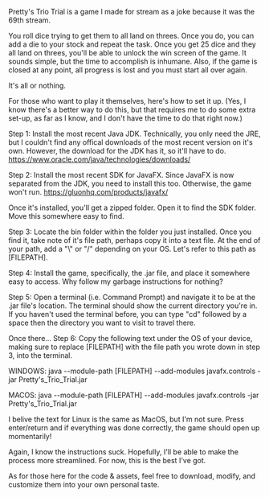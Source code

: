 Pretty's Trio Trial is a game I made for stream as a joke because it was the 69th stream. 

You roll dice trying to get them to all land on threes. Once you do, you can add a die to your stock and repeat the task.
Once you get 25 dice and they all land on threes, you'll be able to unlock the win screen of the game.
It sounds simple, but the time to accomplish is inhumane.
Also, if the game is closed at any point, all progress is lost and you must start all over again.

It's all or nothing.

For those who want to play it themselves, here's how to set it up. (Yes, I know there's a better way to do this, but that requires me to do some extra set-up, as far as I know, and I don't have the time to do that right now.)

Step 1: Install the most recent Java JDK. Technically, you only need the JRE, but I couldn't find any offical downloads of the most recent version on it's own. However, the download for the JDK has it, so it'll have to do.
https://www.oracle.com/java/technologies/downloads/

Step 2: Install the most recent SDK for JavaFX. Since JavaFX is now separated from the JDK, you need to install this too. Otherwise, the game won't run.
https://gluonhq.com/products/javafx/

Once it's installed, you'll get a zipped folder. Open it to find the SDK folder. Move this somewhere easy to find.

Step 3: Locate the bin folder within the folder you just installed. Once you find it, take note of it's file path, perhaps copy it into a text file. At the end of your path, add a "\\" or "/" depending on your OS. Let's refer to this path as [FILEPATH].

Step 4: Install the game, specifically, the .jar file, and place it somewhere easy to access. Why follow my garbage instructions for nothing?

Step 5: Open a terminal (i.e. Command Prompt) and navigate it to be at the .jar file's location. The terminal should show the current directory you're in. If you haven't used the terminal before, you can type "cd" followed by a space then the directory you want to visit to travel there.

Once there...
Step 6: Copy the following text under the OS of your device, making sure to replace [FILEPATH] with the file path you wrote down in step 3, into the terminal.

WINDOWS:
java --module-path [FILEPATH] --add-modules javafx.controls -jar Pretty's_Trio_Trial.jar

MACOS:
java --module-path [FILEPATH] --add-modules javafx.controls -jar Pretty\'s_Trio_Trial.jar

I belive the text for Linux is the same as MacOS, but I'm not sure.
Press enter/return and if everything was done correctly, the game should open up momentarily!

Again, I know the instructions suck. Hopefully, I'll be able to make the process more streamlined. For now, this is the best I've got.

As for those here for the code & assets, feel free to download, modify, and customize them into your own personal taste.
